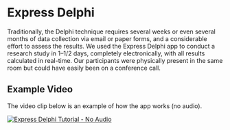 # Express Delphi

Traditionally, the Delphi technique requires several weeks or even several months of data collection via email or paper forms, and a considerable effort to assess the results. We used the Express Delphi app to conduct a research study in 1–1/2 days, completely electronically, with all results calculated in real-time. Our participants were physically present in the same room but could have easily been on a conference call.

## Example Video

The video clip below is an example of how the app works (no audio).

[![Express Delphi Tutorial - No Audio](https://raw.githubusercontent.com/mattsears18/express-delphi/master/public/screenshot.png)](https://www.youtube.com/watch?v=pIQxhofsJeo)
